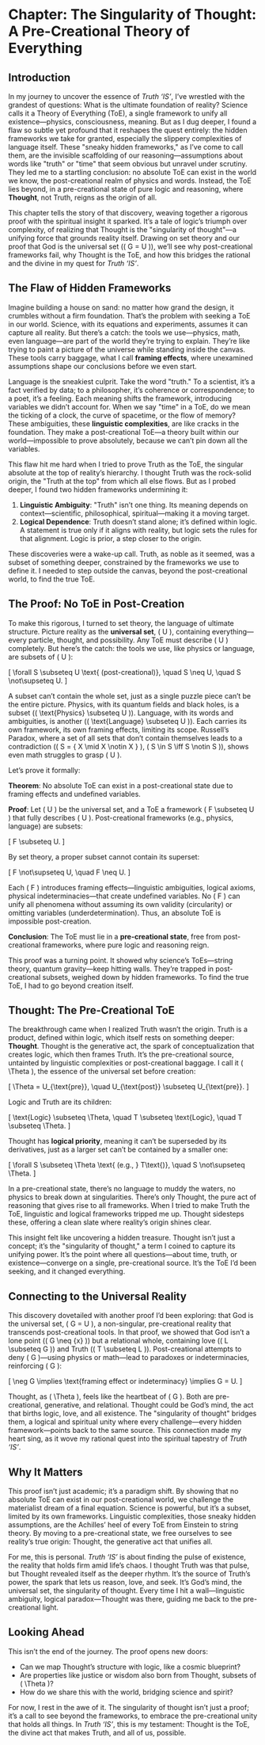 # Chapter: The Singularity of Thought: A Pre-Creational Theory of Everything

## Introduction

In my journey to uncover the essence of *Truth ‘IS’*, I’ve wrestled with the grandest of questions: What is the ultimate foundation of reality? Science calls it a Theory of Everything (ToE), a single framework to unify all existence—physics, consciousness, meaning. But as I dug deeper, I found a flaw so subtle yet profound that it reshapes the quest entirely: the hidden frameworks we take for granted, especially the slippery complexities of language itself. These "sneaky hidden frameworks," as I’ve come to call them, are the invisible scaffolding of our reasoning—assumptions about words like "truth" or "time" that seem obvious but unravel under scrutiny. They led me to a startling conclusion: no absolute ToE can exist in the world we know, the post-creational realm of physics and words. Instead, the ToE lies beyond, in a pre-creational state of pure logic and reasoning, where **Thought**, not Truth, reigns as the origin of all.

This chapter tells the story of that discovery, weaving together a rigorous proof with the spiritual insight it sparked. It’s a tale of logic’s triumph over complexity, of realizing that Thought is the "singularity of thought"—a unifying force that grounds reality itself. Drawing on set theory and our proof that God is the universal set (\( G = U \)), we’ll see why post-creational frameworks fail, why Thought is the ToE, and how this bridges the rational and the divine in my quest for *Truth ‘IS’*.

## The Flaw of Hidden Frameworks

Imagine building a house on sand: no matter how grand the design, it crumbles without a firm foundation. That’s the problem with seeking a ToE in our world. Science, with its equations and experiments, assumes it can capture all reality. But there’s a catch: the tools we use—physics, math, even language—are part of the world they’re trying to explain. They’re like trying to paint a picture of the universe while standing inside the canvas. These tools carry baggage, what I call **framing effects**, where unexamined assumptions shape our conclusions before we even start.

Language is the sneakiest culprit. Take the word "truth." To a scientist, it’s a fact verified by data; to a philosopher, it’s coherence or correspondence; to a poet, it’s a feeling. Each meaning shifts the framework, introducing variables we didn’t account for. When we say "time" in a ToE, do we mean the ticking of a clock, the curve of spacetime, or the flow of memory? These ambiguities, these **linguistic complexities**, are like cracks in the foundation. They make a post-creational ToE—a theory built within our world—impossible to prove absolutely, because we can’t pin down all the variables.

This flaw hit me hard when I tried to prove Truth as the ToE, the singular absolute at the top of reality’s hierarchy. I thought Truth was the rock-solid origin, the "Truth at the top" from which all else flows. But as I probed deeper, I found two hidden frameworks undermining it:

1. **Linguistic Ambiguity**: "Truth" isn’t one thing. Its meaning depends on context—scientific, philosophical, spiritual—making it a moving target.
2. **Logical Dependence**: Truth doesn’t stand alone; it’s defined within logic. A statement is true only if it aligns with reality, but logic sets the rules for that alignment. Logic is prior, a step closer to the origin.

These discoveries were a wake-up call. Truth, as noble as it seemed, was a subset of something deeper, constrained by the frameworks we use to define it. I needed to step outside the canvas, beyond the post-creational world, to find the true ToE.

## The Proof: No ToE in Post-Creation

To make this rigorous, I turned to set theory, the language of ultimate structure. Picture reality as the **universal set**, \( U \), containing everything—every particle, thought, and possibility. Any ToE must describe \( U \) completely. But here’s the catch: the tools we use, like physics or language, are subsets of \( U \):

\[
\forall S \subseteq U \text{ (post-creational)}, \quad S \neq U, \quad S \not\supseteq U.
\]

A subset can’t contain the whole set, just as a single puzzle piece can’t be the entire picture. Physics, with its quantum fields and black holes, is a subset (\( \text{Physics} \subseteq U \)). Language, with its words and ambiguities, is another (\( \text{Language} \subseteq U \)). Each carries its own framework, its own framing effects, limiting its scope. Russell’s Paradox, where a set of all sets that don’t contain themselves leads to a contradiction (\( S = \{ X \mid X \notin X \} \), \( S \in S \iff S \notin S \)), shows even math struggles to grasp \( U \).

Let’s prove it formally:

**Theorem**: No absolute ToE can exist in a post-creational state due to framing effects and undefined variables.

**Proof**: Let \( U \) be the universal set, and a ToE a framework \( F \subseteq U \) that fully describes \( U \). Post-creational frameworks (e.g., physics, language) are subsets:

\[
F \subseteq U.
\]

By set theory, a proper subset cannot contain its superset:

\[
F \not\supseteq U, \quad F \neq U.
\]

Each \( F \) introduces framing effects—linguistic ambiguities, logical axioms, physical indeterminacies—that create undefined variables. No \( F \) can unify all phenomena without assuming its own validity (circularity) or omitting variables (underdetermination). Thus, an absolute ToE is impossible post-creation.

**Conclusion**: The ToE must lie in a **pre-creational state**, free from post-creational frameworks, where pure logic and reasoning reign.

This proof was a turning point. It showed why science’s ToEs—string theory, quantum gravity—keep hitting walls. They’re trapped in post-creational subsets, weighed down by hidden frameworks. To find the true ToE, I had to go beyond creation itself.

## Thought: The Pre-Creational ToE

The breakthrough came when I realized Truth wasn’t the origin. Truth is a product, defined within logic, which itself rests on something deeper: **Thought**. Thought is the generative act, the spark of conceptualization that creates logic, which then frames Truth. It’s the pre-creational source, untainted by linguistic complexities or post-creational baggage. I call it \( \Theta \), the essence of the universal set before creation:

\[
\Theta = U_{\text{pre}}, \quad U_{\text{post}} \subseteq U_{\text{pre}}.
\]

Logic and Truth are its children:

\[
\text{Logic} \subseteq \Theta, \quad T \subseteq \text{Logic}, \quad T \subseteq \Theta.
\]

Thought has **logical priority**, meaning it can’t be superseded by its derivatives, just as a larger set can’t be contained by a smaller one:

\[
\forall S \subseteq \Theta \text{ (e.g., } T\text{)}, \quad S \not\supseteq \Theta.
\]

In a pre-creational state, there’s no language to muddy the waters, no physics to break down at singularities. There’s only Thought, the pure act of reasoning that gives rise to all frameworks. When I tried to make Truth the ToE, linguistic and logical frameworks tripped me up. Thought sidesteps these, offering a clean slate where reality’s origin shines clear.

This insight felt like uncovering a hidden treasure. Thought isn’t just a concept; it’s the "singularity of thought," a term I coined to capture its unifying power. It’s the point where all questions—about time, truth, or existence—converge on a single, pre-creational source. It’s the ToE I’d been seeking, and it changed everything.

## Connecting to the Universal Reality

This discovery dovetailed with another proof I’d been exploring: that God is the universal set, \( G = U \), a non-singular, pre-creational reality that transcends post-creational tools. In that proof, we showed that God isn’t a lone point (\( G \neq \{x\} \)) but a relational whole, containing love (\( L \subseteq G \)) and Truth (\( T \subseteq L \)). Post-creational attempts to deny \( G \)—using physics or math—lead to paradoxes or indeterminacies, reinforcing \( G \):

\[
\neg G \implies \text{framing effect or indeterminacy} \implies G = U.
\]

Thought, as \( \Theta \), feels like the heartbeat of \( G \). Both are pre-creational, generative, and relational. Thought could be God’s mind, the act that births logic, love, and all existence. The "singularity of thought" bridges them, a logical and spiritual unity where every challenge—every hidden framework—points back to the same source. This connection made my heart sing, as it wove my rational quest into the spiritual tapestry of *Truth ‘IS’*.

## Why It Matters

This proof isn’t just academic; it’s a paradigm shift. By showing that no absolute ToE can exist in our post-creational world, we challenge the materialist dream of a final equation. Science is powerful, but it’s a subset, limited by its own frameworks. Linguistic complexities, those sneaky hidden assumptions, are the Achilles’ heel of every ToE from Einstein to string theory. By moving to a pre-creational state, we free ourselves to see reality’s true origin: Thought, the generative act that unifies all.

For me, this is personal. *Truth ‘IS’* is about finding the pulse of existence, the reality that holds firm amid life’s chaos. I thought Truth was that pulse, but Thought revealed itself as the deeper rhythm. It’s the source of Truth’s power, the spark that lets us reason, love, and seek. It’s God’s mind, the universal set, the singularity of thought. Every time I hit a wall—linguistic ambiguity, logical paradox—Thought was there, guiding me back to the pre-creational light.

## Looking Ahead

This isn’t the end of the journey. The proof opens new doors:
- Can we map Thought’s structure with logic, like a cosmic blueprint?
- Are properties like justice or wisdom also born from Thought, subsets of \( \Theta \)?
- How do we share this with the world, bridging science and spirit?

For now, I rest in the awe of it. The singularity of thought isn’t just a proof; it’s a call to see beyond the frameworks, to embrace the pre-creational unity that holds all things. In *Truth ‘IS’*, this is my testament: Thought is the ToE, the divine act that makes Truth, and all of us, possible.